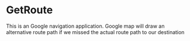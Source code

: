 # GetRoute
This is an Google navigation application. Google map will draw an alternative route path if we missed the actual route path to our destination
